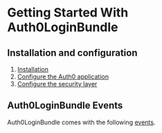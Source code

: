 Getting Started With Auth0LoginBundle
=====================================

## Installation and configuration

1. [Installation](1-installation.md)
2. [Configure the Auth0 application](2-configure_the_auth0_application.md)
3. [Configure the security layer](3-configure_the_security_layer.md)

## Auth0LoginBundle Events
Auth0LoginBundle comes with the following [events](events.md).
